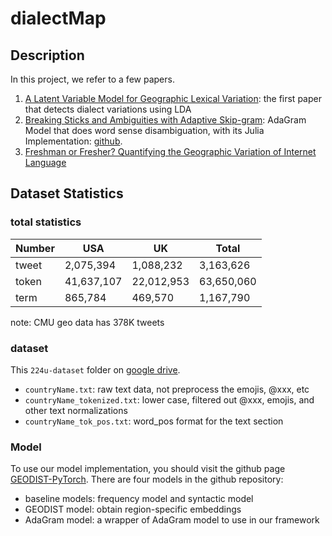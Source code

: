 # dialectMap

## Description

In this project, we refer to a few papers. 

1. [A Latent Variable Model for Geographic Lexical Variation](http://www.cs.cmu.edu/~nasmith/papers/eisenstein+oconnor+smith+xing.emnlp10.pdf): the first paper that detects dialect variations using LDA
2. [Breaking Sticks and Ambiguities with Adaptive Skip-gram](https://arxiv.org/pdf/1502.07257.pdf): AdaGram Model that does word sense disambiguation, with its Julia Implementation: [github](https://github.com/sbos/AdaGram.jl).
3. [Freshman or Fresher? Quantifying the Geographic Variation of Internet Language](https://arxiv.org/pdf/1510.06786.pdf)


## Dataset Statistics

### total statistics

| Number 	| USA 	| UK 	| Total 	|
|--------	|------------	|------------	|------------	|
| tweet 	| 2,075,394 	| 1,088,232 	| 3,163,626 	|
| token 	| 41,637,107 	| 22,012,953 	| 63,650,060 	|
| term 	| 865,784 	| 469,570 	| 1,167,790 	|

note: CMU geo data has 378K tweets

### dataset

This `224u-dataset` folder on [google drive](https://drive.google.com/drive/folders/1FHk2x0nk_hCNf8fcGL0XNNep-mvo_BXX?usp=sharing).

- `countryName.txt`: raw text data, not preprocess the emojis, @xxx, etc
- `countryName_tokenized.txt`: lower case, filtered out @xxx, emojis, and other text normalizations
- `countryName_tok_pos.txt`: word_pos format for the text section

### Model

To use our model implementation, you should visit the github page [GEODIST-PyTorch](https://github.com/yuxingch/GEODIST-PyTorch). There are four models in the github repository:
  - baseline models: frequency model and syntactic model
  - GEODIST model: obtain region-specific embeddings
  - AdaGram model: a wrapper of AdaGram model to use in our framework














